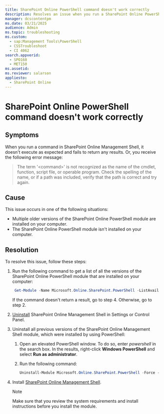 ```yaml
---
title: SharePoint Online PowerShell command doesn't work correctly
description: Resolves an issue when you run a SharePoint Online PowerShell command. The command isn't recognized, or it doesn't execute as expected and fails to return any results.
manager: dcscontentpm
ms.date: 03/21/2025
audience: Admin
ms.topic: troubleshooting
ms.custom: 
  - sap:Management Tools\PowerShell
  - CSSTroubleshoot
  - CI 4062
search.appverid: 
  - SPO160
  - MET150
ms.assetid: 
ms.reviewer: salarson
appliesto: 
  - SharePoint Online
---
```


# SharePoint Online PowerShell command doesn't work correctly

## Symptoms

When you run a command in SharePoint Online Management Shell, it doesn't execute as expected and fails to return any results. Or, you receive the following error message:

> The term '\<command\>' is not recognized as the name of the cmdlet, function, script file, or operable program. Check the spelling of the name, or if a path was included, verify that the path is correct and try again.

## Cause

This issue occurs in one of the following situations:

- Multiple older versions of the SharePoint Online PowerShell module are installed on your computer.
- The SharePoint Online PowerShell module isn't installed on your computer.

## Resolution

To resolve this issue, follow these steps:

1. Run the following command to get a list of all the versions of the SharePoint Online PowerShell module that are installed on your computer:

   ```powershell
    Get-Module -Name Microsoft.Online.SharePoint.PowerShell -ListAvailable
   ```

   If the command doesn't return a result, go to step 4. Otherwise, go to step 2.
1. [Uninstall](https://support.microsoft.com/windows/uninstall-or-remove-apps-and-programs-in-windows-4b55f974-2cc6-2d2b-d092-5905080eaf98) SharePoint Online Management Shell in Settings or Control Panel.
1. Uninstall all previous versions of the SharePoint Online Management Shell module, which were installed by using PowerShell:

   1. Open an elevated PowerShell window. To do so, enter *powershell* in the search box. In the results, right-click **Windows PowerShell** and select **Run as administrator**.
   1. Run the following command:

       ```powershell
       Uninstall-Module Microsoft.Online.SharePoint.PowerShell -Force -AllVersions
       ```

1. Install [SharePoint Online Management Shell](/powershell/sharepoint/sharepoint-online/connect-sharepoint-online?view=sharepoint-ps&perserve-view=true).

   > [!NOTE]
   > Make sure that you review the system requirements and install instructions before you install the module.
